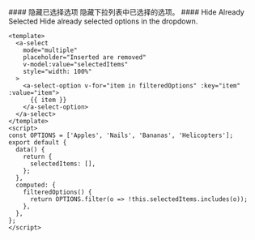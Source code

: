 <cn>
#### 隐藏已选择选项
隐藏下拉列表中已选择的选项。
</cn>

<us>
#### Hide Already Selected
Hide already selected options in the dropdown.
</us>

```vue
<template>
  <a-select
    mode="multiple"
    placeholder="Inserted are removed"
    v-model:value="selectedItems"
    style="width: 100%"
  >
    <a-select-option v-for="item in filteredOptions" :key="item" :value="item">
      {{ item }}
    </a-select-option>
  </a-select>
</template>
<script>
const OPTIONS = ['Apples', 'Nails', 'Bananas', 'Helicopters'];
export default {
  data() {
    return {
      selectedItems: [],
    };
  },
  computed: {
    filteredOptions() {
      return OPTIONS.filter(o => !this.selectedItems.includes(o));
    },
  },
};
</script>
```
